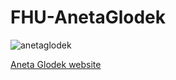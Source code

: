 # FHU-AnetaGlodek

![anetaglodek](https://user-images.githubusercontent.com/22647669/176026669-d5db2f9f-446f-4ad6-9ea4-a1e28dd2a6c8.png)

<a href="anetaglodek.pl">Aneta Glodek website</a>
